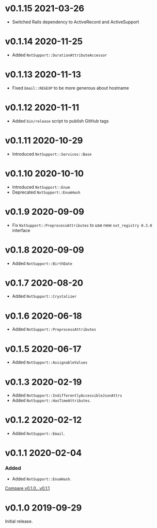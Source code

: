# v0.1.15 2021-03-26
- Switched Rails dependency to ActiveRecord and ActiveSupport

# v0.1.14 2020-11-25
- Added `NxtSupport::DurationAttributeAccessor`

# v0.1.13 2020-11-13
- Fixed `Email::REGEXP` to be more generous about hostname

# v0.1.12 2020-11-11
- Added `bin/release` script to publish GitHub tags

# v0.1.11 2020-10-29

- Introduced `NxtSupport::Services::Base`

# v0.1.10 2020-10-10

- Introduced `NxtSupport::Enum`
- Deprecated `NxtSupport::EnumHash`


# v0.1.9 2020-09-09

- Fix `NxtSupport::PreprocessAttributes` to use new `nxt_registry 0.3.0` interface

# v0.1.8 2020-09-09

- Added `NxtSupport::BirthDate`

# v0.1.7 2020-08-20

- Added `NxtSupport::Crystalizer`

# v0.1.6 2020-06-18

- Added `NxtSupport::PreprocessAttributes`

# v0.1.5 2020-06-17

- Added `NxtSupport::AssignableValues`

# v0.1.3 2020-02-19

- Added `NxtSupport::IndifferentlyAccessibleJsonAttrs`
- Added `NxtSupport::HasTimeAttributes`.

# v0.1.2 2020-02-12

- Added `NxtSupport::Email`.

# v0.1.1 2020-02-04

### Added

- Added `NxtSupport::EnumHash`.

[Compare v0.1.0...v0.1.1](https://github.com/nxt-insurance/nxt_support/compare/v0.1.0...v0.1.1)

# v0.1.0 2019-09-29

Initial release.
